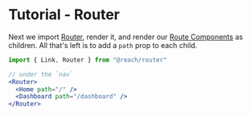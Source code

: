 # Tutorial - Router

Next we import [Router](../api/Router), render it, and render our [Route Components](../api/Route-Component) as children. All that's left is to add a `path` prop to each child.

```jsx
import { Link, Router } from "@reach/router"

// under the `nav`
<Router>
  <Home path="/" />
  <Dashboard path="/dashboard" />
</Router>
```
